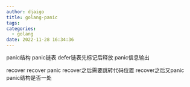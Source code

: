 ```yaml
---
author: djaigo
title: golang-panic
tags:
categories:
  - golang
date: 2022-11-28 16:34:36
---
```


panic结构
panic链表
  defer链表先标记后释放
panic信息输出

recover
  recover panic
  recover之后需要跳转代码位置
  recover之后又panic
    panic结构是否一处
    
